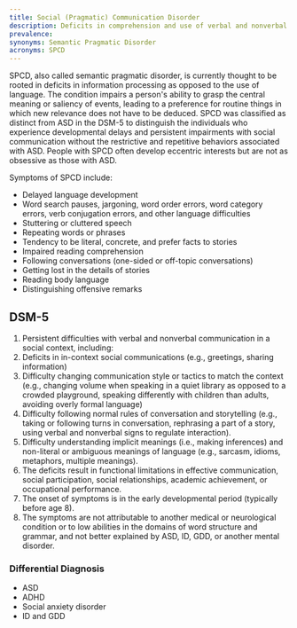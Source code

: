```yaml
---
title: Social (Pragmatic) Communication Disorder
description: Deficits in comprehension and use of verbal and nonverbal communication, including problems with non-literal, ambiguous information as well as grammar and sentence structure.
prevalence: 
synonyms: Semantic Pragmatic Disorder
acronyms: SPCD
---
```


SPCD, also called semantic pragmatic disorder, is currently thought to be rooted in deficits in information processing as opposed to the use of language. The condition impairs a person's ability to grasp the central meaning or saliency of events, leading to a preference for routine things in which new relevance does not have to be deduced. SPCD was classified as distinct from ASD in the DSM-5 to distinguish the individuals who experience developmental delays and persistent impairments with social communication without the restrictive and repetitive behaviors associated with ASD. People with SPCD often develop eccentric interests but are not as obsessive as those with ASD.  

Symptoms of SPCD include:  
- Delayed language development  
- Word search pauses, jargoning, word order errors, word category errors, verb conjugation errors, and other language difficulties  
- Stuttering or cluttered speech  
- Repeating words or phrases  
- Tendency to be literal, concrete, and prefer facts to stories  
- Impaired reading comprehension  
- Following conversations (one-sided or off-topic conversations)  
- Getting lost in the details of stories  
- Reading body language  
- Distinguishing offensive remarks

## DSM-5
1. Persistent difficulties with verbal and nonverbal communication in a social context, including:  
  1. Deficits in in-context social communications (e.g., greetings, sharing information)  
  2. Difficulty changing communication style or tactics to match the context (e.g., changing volume when speaking in a quiet library as opposed to a crowded playground, speaking differently with children than adults, avoiding overly formal language)  
  3. Difficulty following normal rules of conversation and storytelling (e.g., taking or following turns in conversation, rephrasing a part of a story, using verbal and nonverbal signs to regulate interaction).  
  4. Difficulty understanding implicit meanings (i.e., making inferences) and non-literal or ambiguous meanings of language (e.g., sarcasm, idioms, metaphors, multiple meanings).  
2. The deficits result in functional limitations in effective communication, social participation, social relationships, academic achievement, or occupational performance.  
3. The onset of symptoms is in the early developmental period (typically before age 8).  
4. The symptoms are not attributable to another medical or neurological condition or to low abilities in the domains of word structure and grammar, and not better explained by ASD, ID, GDD, or another mental disorder.  

### Differential Diagnosis
- ASD  
- ADHD  
- Social anxiety disorder  
- ID and GDD  